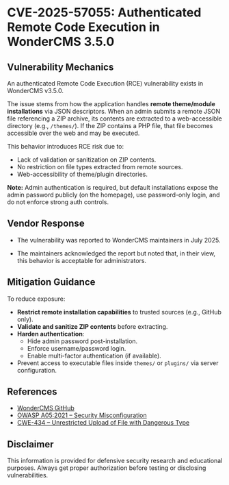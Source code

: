 # CVE-2025-57055: Authenticated Remote Code Execution in WonderCMS 3.5.0

## Vulnerability Mechanics

An authenticated Remote Code Execution (RCE) vulnerability exists in WonderCMS v3.5.0.

The issue stems from how the application handles **remote theme/module installations** via JSON descriptors. When an admin submits a remote JSON file referencing a ZIP archive, its contents are extracted to a web-accessible directory (e.g., `/themes/`). If the ZIP contains a PHP file, that file becomes accessible over the web and may be executed.

This behavior introduces RCE risk due to:

- Lack of validation or sanitization on ZIP contents.
- No restriction on file types extracted from remote sources.
- Web-accessibility of theme/plugin directories.

**Note:** Admin authentication is required, but default installations expose the admin password publicly (on the homepage), use password-only login, and do not enforce strong auth controls.

## Vendor Response

- The vulnerability was reported to WonderCMS maintainers in July 2025.

- The maintainers acknowledged the report but noted that, in their view, this behavior is acceptable for administrators.

## Mitigation Guidance

To reduce exposure:

- **Restrict remote installation capabilities** to trusted sources (e.g., GitHub only).
- **Validate and sanitize ZIP contents** before extracting.
- **Harden authentication**:
  - Hide admin password post-installation.
  - Enforce username/password login.
  - Enable multi-factor authentication (if available).
- Prevent access to executable files inside `themes/` or `plugins/` via server configuration.

## References

- [WonderCMS GitHub](https://github.com/WonderCMS/wondercms)
- [OWASP A05:2021 – Security Misconfiguration](https://owasp.org/Top10/A05_2021-Security_Misconfiguration/)
- [CWE-434 – Unrestricted Upload of File with Dangerous Type](https://cwe.mitre.org/data/definitions/434.html)

## Disclaimer

This information is provided for defensive security research and educational purposes. Always get proper authorization before testing or disclosing vulnerabilities.
